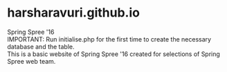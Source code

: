 # harsharavuri.github.io
Spring Spree '16
<br />
IMPORTANT:   Run initialise.php for the first time to create the necessary database and the table.
<br />
This is a basic website of Spring Spree '16 created for selections of Spring Spree web team.
